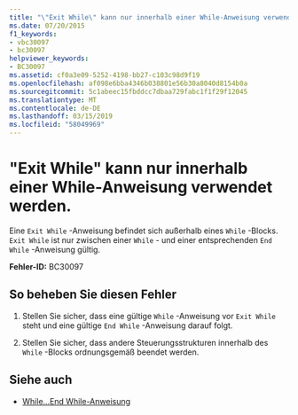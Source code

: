 ```yaml
---
title: "\"Exit While\" kann nur innerhalb einer While-Anweisung verwendet werden."
ms.date: 07/20/2015
f1_keywords:
- vbc30097
- bc30097
helpviewer_keywords:
- BC30097
ms.assetid: cf0a3e09-5252-4198-bb27-c103c98d9f19
ms.openlocfilehash: af098e6bba4346b038801e56b30a8040d8154b0a
ms.sourcegitcommit: 5c1abeec15fbddcc7dbaa729fabc1f1f29f12045
ms.translationtype: MT
ms.contentlocale: de-DE
ms.lasthandoff: 03/15/2019
ms.locfileid: "58049969"
---
```

# <a name="exit-while-can-only-appear-inside-a-while-statement"></a>"Exit While" kann nur innerhalb einer While-Anweisung verwendet werden.
Eine `Exit While` -Anweisung befindet sich außerhalb eines `While` -Blocks. `Exit While` ist nur zwischen einer `While` - und einer entsprechenden `End While` -Anweisung gültig.  
  
 **Fehler-ID:** BC30097  
  
## <a name="to-correct-this-error"></a>So beheben Sie diesen Fehler  
  
1.  Stellen Sie sicher, dass eine gültige `While` -Anweisung vor `Exit While` steht und eine gültige `End While` -Anweisung darauf folgt.  
  
2.  Stellen Sie sicher, dass andere Steuerungsstrukturen innerhalb des `While` -Blocks ordnungsgemäß beendet werden.  
  
## <a name="see-also"></a>Siehe auch

- [While...End While-Anweisung](../../visual-basic/language-reference/statements/while-end-while-statement.md)
